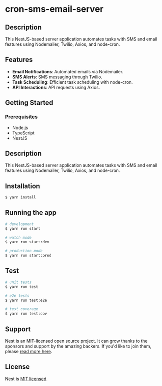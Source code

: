 # cron-sms-email-server

## Description
This NestJS-based server application automates tasks with SMS and email features using Nodemailer, Twilio, Axios, and node-cron.

## Features
- **Email Notifications**: Automated emails via Nodemailer.
- **SMS Alerts**: SMS messaging through Twilio.
- **Task Scheduling**: Efficient task scheduling with node-cron.
- **API Interactions**: API requests using Axios.

## Getting Started

### Prerequisites
- Node.js
- TypeScript
- NestJS

## Description

This NestJS-based server application automates tasks with SMS and email features using Nodemailer, Twilio, Axios, and node-cron.

## Installation

```bash
$ yarn install
```

## Running the app

```bash
# development
$ yarn run start

# watch mode
$ yarn run start:dev

# production mode
$ yarn run start:prod
```

## Test

```bash
# unit tests
$ yarn run test

# e2e tests
$ yarn run test:e2e

# test coverage
$ yarn run test:cov
```

## Support

Nest is an MIT-licensed open source project. It can grow thanks to the sponsors and support by the amazing backers. If you'd like to join them, please [read more here](https://docs.nestjs.com/support).

## License

Nest is [MIT licensed](LICENSE).
